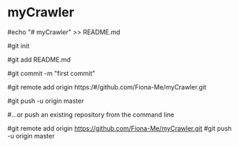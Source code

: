 # myCrawler

#echo "# myCrawler" >> README.md

#git init

#git add README.md

#git commit -m "first commit"

#git remote add origin https:/#/github.com/Fiona-Me/myCrawler.git

#git push -u origin master





#…or push an existing repository from the command line

#git remote add origin https://github.com/Fiona-Me/myCrawler.git
#git push -u origin master
